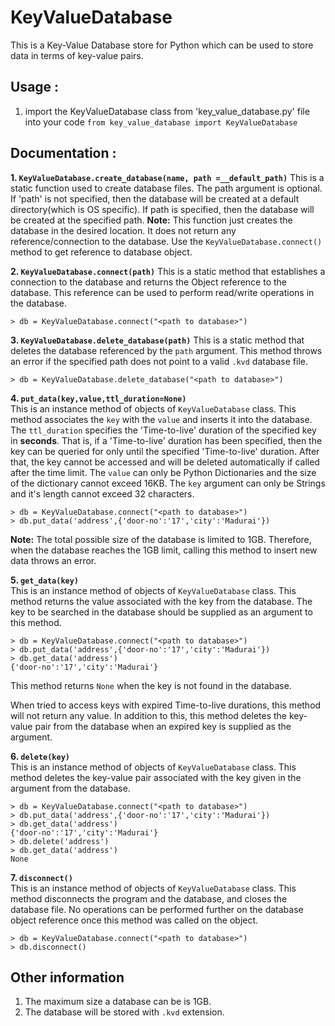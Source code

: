 ﻿# KeyValueDatabase
This is a Key-Value Database store for Python which can be used to store data in terms of key-value pairs.

## Usage :
1. import the KeyValueDatabase class from 'key_value_database.py' file into your code
    `from key_value_database import KeyValueDatabase`

## Documentation :
**1. `KeyValueDatabase.create_database(name, path =__default_path)`**
	This is a static function used to create database files. The path argument is optional. If 'path' is not specified, then the database will be created at a default directory(which is OS specific). If path is specified, then the database will be created at the specified path.
	**Note:** This function just creates the database in the desired location. It does not return any reference/connection to the database. Use the `KeyValueDatabase.connect()` method to get reference to database object.
	
**2. `KeyValueDatabase.connect(path)`** 
	This is a static method that establishes a connection to the database and returns the Object reference to the database. This reference can be used to perform read/write operations in the database.

    > db = KeyValueDatabase.connect("<path to database>")

**3. `KeyValueDatabase.delete_database(path)`** 
	This is a static method that deletes the database referenced by the `path` argument. This method throws an error if the specified path does not point to a valid `.kvd` database file.

    > db = KeyValueDatabase.delete_database("<path to database>")
    
**4. `put_data(key,value,ttl_duration=None)`**	
	This is an instance method of objects of `KeyValueDatabase` class.  This method associates the `key` with the `value` and inserts it into the database. The `ttl_duration` specifies the 'Time-to-live' duration of the specified key in **seconds**. That is, if a 'Time-to-live' duration has been specified, then the key can be queried for only until the specified 'Time-to-live' duration. After that, the key cannot be accessed and will be deleted automatically if called after the time limit.
	The `value` can only be Python Dictionaries and the size of the dictionary cannot exceed 16KB.
	The `key` argument can only be Strings and it's length cannot exceed 32 characters.
  

    > db = KeyValueDatabase.connect("<path to database>")
    > db.put_data('address',{'door-no':'17','city':'Madurai'})

**Note:** The total possible size of the database is limited to 1GB. Therefore, when the database reaches the 1GB limit, calling this method to insert new data throws an error.

**5. `get_data(key)`**	
	This is an instance method of objects of `KeyValueDatabase` class. This method returns the value associated with the key from the database. The key to be searched in the database should be supplied as an argument to this method.
```
> db = KeyValueDatabase.connect("<path to database>")
> db.put_data('address',{'door-no':'17','city':'Madurai'})
> db.get_data('address')
{'door-no':'17','city':'Madurai'}
```
This method returns `None` when the key is not found in the database.

When tried to access keys with expired Time-to-live durations, this method will not return any value. In addition to this, this method deletes the key-value pair from the database when an expired key is supplied as the argument.

**6. `delete(key)`**	
This is an instance method of objects of `KeyValueDatabase` class. This method deletes the key-value pair associated with the key given in the argument from the database. 
```
> db = KeyValueDatabase.connect("<path to database>")
> db.put_data('address',{'door-no':'17','city':'Madurai'})
> db.get_data('address')
{'door-no':'17','city':'Madurai'}
> db.delete('address')
> db.get_data('address')
None
```

**7. `disconnect()`**	
This is an instance method of objects of `KeyValueDatabase` class. This method disconnects the program and the database, and closes the database file. No operations can be performed further on the database object reference once this method was called on the object.
```
> db = KeyValueDatabase.connect("<path to database>")
> db.disconnect()
```

## Other information
1. The maximum size a database can be is 1GB.
2. The database will be stored with `.kvd` extension.

